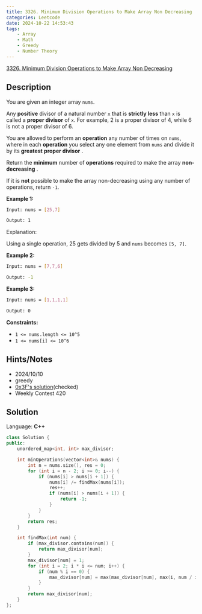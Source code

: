 ```yaml
---
title: 3326. Minimum Division Operations to Make Array Non Decreasing
categories: Leetcode
date: 2024-10-22 14:53:43
tags:
    - Array
    - Math
    - Greedy
    - Number Theory
---
```


[3326. Minimum Division Operations to Make Array Non Decreasing](https://leetcode.com/problems/minimum-division-operations-to-make-array-non-decreasing/description/)

## Description

You are given an integer array `nums`.

Any **positive**  divisor of a natural number `x` that is **strictly less**  than `x` is called a **proper divisor**  of `x`. For example, 2 is a proper divisor of 4, while 6 is not a proper divisor of 6.

You are allowed to perform an **operation**  any number of times on `nums`, where in each **operation**  you select any one element from `nums` and divide it by its **greatest**  **proper divisor** .

Return the **minimum**  number of **operations**  required to make the array **non-decreasing** .

If it is **not**  possible to make the array non-decreasing using any number of operations, return `-1`.

**Example 1:**

```bash
Input: nums = [25,7]

Output: 1
```

Explanation:

Using a single operation, 25 gets divided by 5 and `nums` becomes `[5, 7]`.

**Example 2:**

```bash
Input: nums = [7,7,6]

Output: -1
```

**Example 3:**

```bash
Input: nums = [1,1,1,1]

Output: 0
```

**Constraints:**

- `1 <= nums.length <= 10^5`
- `1 <= nums[i] <= 10^6`

## Hints/Notes

- 2024/10/10
- greedy
- [0x3F's solution](https://leetcode.cn/problems/minimum-division-operations-to-make-array-non-decreasing/solutions/2957768/yu-chu-li-lpf-cong-you-dao-zuo-tan-xin-p-k3gt/)(checked)
- Weekly Contest 420

## Solution

Language: **C++**

```C++
class Solution {
public:
    unordered_map<int, int> max_divisor;

    int minOperations(vector<int>& nums) {
        int n = nums.size(), res = 0;
        for (int i = n - 2; i >= 0; i--) {
            if (nums[i] > nums[i + 1]) {
                nums[i] /= findMax(nums[i]);
                res++;
                if (nums[i] > nums[i + 1]) {
                    return -1;
                }
            }
        }
        return res;
    }

    int findMax(int num) {
        if (max_divisor.contains(num)) {
            return max_divisor[num];
        }
        max_divisor[num] = 1;
        for (int i = 2; i * i <= num; i++) {
            if (num % i == 0) {
                max_divisor[num] = max(max_divisor[num], max(i, num / i));
            }
        }
        return max_divisor[num];
    }
};
```
